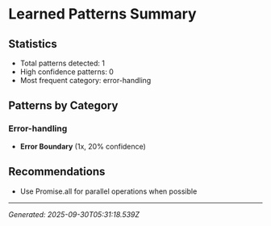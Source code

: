 # Learned Patterns Summary

## Statistics
- Total patterns detected: 1
- High confidence patterns: 0
- Most frequent category: error-handling

## Patterns by Category


### Error-handling
- **Error Boundary** (1x, 20% confidence)


## Recommendations
- Use Promise.all for parallel operations when possible

---
*Generated: 2025-09-30T05:31:18.539Z*
